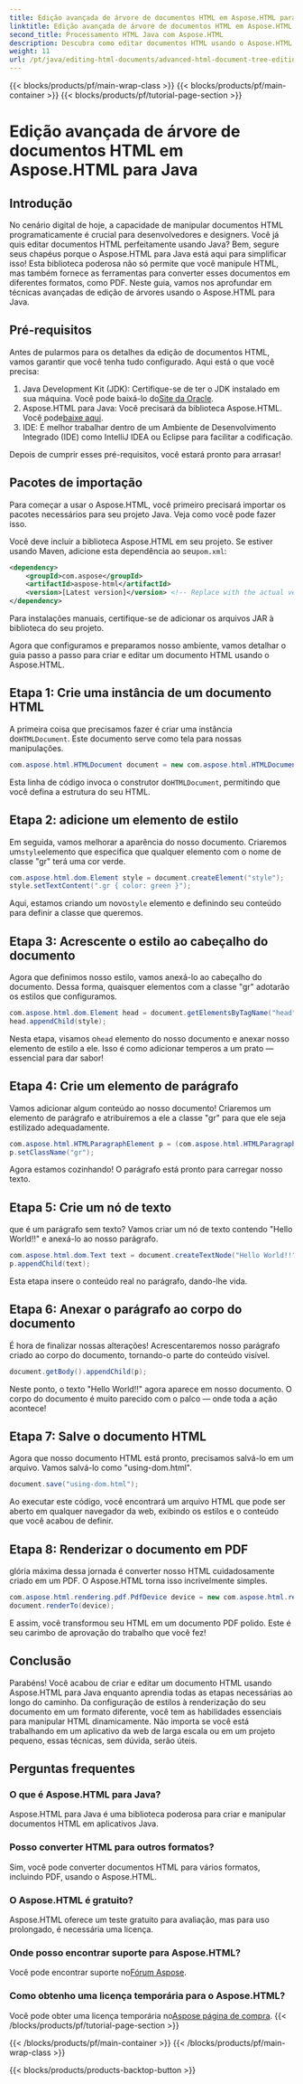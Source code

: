 ```yaml
---
title: Edição avançada de árvore de documentos HTML em Aspose.HTML para Java
linktitle: Edição avançada de árvore de documentos HTML em Aspose.HTML para Java
second_title: Processamento HTML Java com Aspose.HTML
description: Descubra como editar documentos HTML usando o Aspose.HTML para Java com este guia passo a passo, incluindo criação de estilos, parágrafos e conversão para PDF.
weight: 11
url: /pt/java/editing-html-documents/advanced-html-document-tree-editing/
---
```


{{< blocks/products/pf/main-wrap-class >}}
{{< blocks/products/pf/main-container >}}
{{< blocks/products/pf/tutorial-page-section >}}

# Edição avançada de árvore de documentos HTML em Aspose.HTML para Java

## Introdução

No cenário digital de hoje, a capacidade de manipular documentos HTML programaticamente é crucial para desenvolvedores e designers. Você já quis editar documentos HTML perfeitamente usando Java? Bem, segure seus chapéus porque o Aspose.HTML para Java está aqui para simplificar isso! Esta biblioteca poderosa não só permite que você manipule HTML, mas também fornece as ferramentas para converter esses documentos em diferentes formatos, como PDF. Neste guia, vamos nos aprofundar em técnicas avançadas de edição de árvores usando o Aspose.HTML para Java.

## Pré-requisitos

Antes de pularmos para os detalhes da edição de documentos HTML, vamos garantir que você tenha tudo configurado. Aqui está o que você precisa:
1.  Java Development Kit (JDK): Certifique-se de ter o JDK instalado em sua máquina. Você pode baixá-lo do[Site da Oracle](https://www.oracle.com/java/technologies/javase-jdk11-downloads.html).
2.  Aspose.HTML para Java: Você precisará da biblioteca Aspose.HTML. Você pode[baixe aqui](https://releases.aspose.com/html/java/).
3. IDE: É melhor trabalhar dentro de um Ambiente de Desenvolvimento Integrado (IDE) como IntelliJ IDEA ou Eclipse para facilitar a codificação.

Depois de cumprir esses pré-requisitos, você estará pronto para arrasar!

## Pacotes de importação
Para começar a usar o Aspose.HTML, você primeiro precisará importar os pacotes necessários para seu projeto Java. Veja como você pode fazer isso.

 Você deve incluir a biblioteca Aspose.HTML em seu projeto. Se estiver usando Maven, adicione esta dependência ao seu`pom.xml`:

```xml
<dependency>
    <groupId>com.aspose</groupId>
    <artifactId>aspose-html</artifactId>
    <version>[Latest version]</version> <!-- Replace with the actual version -->
</dependency>
```

Para instalações manuais, certifique-se de adicionar os arquivos JAR à biblioteca do seu projeto.

Agora que configuramos e preparamos nosso ambiente, vamos detalhar o guia passo a passo para criar e editar um documento HTML usando o Aspose.HTML.

## Etapa 1: Crie uma instância de um documento HTML

 A primeira coisa que precisamos fazer é criar uma instância do`HTMLDocument`. Este documento serve como tela para nossas manipulações.

```java
com.aspose.html.HTMLDocument document = new com.aspose.html.HTMLDocument();
```

 Esta linha de código invoca o construtor do`HTMLDocument`, permitindo que você defina a estrutura do seu HTML.

## Etapa 2: adicione um elemento de estilo

 Em seguida, vamos melhorar a aparência do nosso documento. Criaremos um`style`elemento que especifica que qualquer elemento com o nome de classe "gr" terá uma cor verde.

```java
com.aspose.html.dom.Element style = document.createElement("style");
style.setTextContent(".gr { color: green }");
```

 Aqui, estamos criando um novo`style` elemento e definindo seu conteúdo para definir a classe que queremos.

## Etapa 3: Acrescente o estilo ao cabeçalho do documento

Agora que definimos nosso estilo, vamos anexá-lo ao cabeçalho do documento. Dessa forma, quaisquer elementos com a classe "gr" adotarão os estilos que configuramos.

```java
com.aspose.html.dom.Element head = document.getElementsByTagName("head").get_Item(0);
head.appendChild(style);
```

 Nesta etapa, visamos o`head` elemento do nosso documento e anexar nosso elemento de estilo a ele. Isso é como adicionar temperos a um prato — essencial para dar sabor!

## Etapa 4: Crie um elemento de parágrafo

Vamos adicionar algum conteúdo ao nosso documento! Criaremos um elemento de parágrafo e atribuiremos a ele a classe "gr" para que ele seja estilizado adequadamente.

```java
com.aspose.html.HTMLParagraphElement p = (com.aspose.html.HTMLParagraphElement) document.createElement("p");
p.setClassName("gr");
```

Agora estamos cozinhando! O parágrafo está pronto para carregar nosso texto.

## Etapa 5: Crie um nó de texto

que é um parágrafo sem texto? Vamos criar um nó de texto contendo "Hello World!!" e anexá-lo ao nosso parágrafo.

```java
com.aspose.html.dom.Text text = document.createTextNode("Hello World!!");
p.appendChild(text);
```

Esta etapa insere o conteúdo real no parágrafo, dando-lhe vida.

## Etapa 6: Anexar o parágrafo ao corpo do documento

É hora de finalizar nossas alterações! Acrescentaremos nosso parágrafo criado ao corpo do documento, tornando-o parte do conteúdo visível.

```java
document.getBody().appendChild(p);
```

Neste ponto, o texto "Hello World!!" agora aparece em nosso documento. O corpo do documento é muito parecido com o palco — onde toda a ação acontece!

## Etapa 7: Salve o documento HTML

Agora que nosso documento HTML está pronto, precisamos salvá-lo em um arquivo. Vamos salvá-lo como "using-dom.html".

```java
document.save("using-dom.html");
```

Ao executar este código, você encontrará um arquivo HTML que pode ser aberto em qualquer navegador da web, exibindo os estilos e o conteúdo que você acabou de definir.

## Etapa 8: Renderizar o documento em PDF

glória máxima dessa jornada é converter nosso HTML cuidadosamente criado em um PDF. O Aspose.HTML torna isso incrivelmente simples.

```java
com.aspose.html.rendering.pdf.PdfDevice device = new com.aspose.html.rendering.pdf.PdfDevice("using-dom.pdf");
document.renderTo(device);
```

E assim, você transformou seu HTML em um documento PDF polido. Este é seu carimbo de aprovação do trabalho que você fez!

## Conclusão
Parabéns! Você acabou de criar e editar um documento HTML usando Aspose.HTML para Java enquanto aprendia todas as etapas necessárias ao longo do caminho. Da configuração de estilos à renderização do seu documento em um formato diferente, você tem as habilidades essenciais para manipular HTML dinamicamente. Não importa se você está trabalhando em um aplicativo da web de larga escala ou em um projeto pequeno, essas técnicas, sem dúvida, serão úteis.


## Perguntas frequentes

### O que é Aspose.HTML para Java?
Aspose.HTML para Java é uma biblioteca poderosa para criar e manipular documentos HTML em aplicativos Java.
### Posso converter HTML para outros formatos?
Sim, você pode converter documentos HTML para vários formatos, incluindo PDF, usando o Aspose.HTML.
### O Aspose.HTML é gratuito?
Aspose.HTML oferece um teste gratuito para avaliação, mas para uso prolongado, é necessária uma licença.
### Onde posso encontrar suporte para Aspose.HTML?
 Você pode encontrar suporte no[Fórum Aspose](https://forum.aspose.com/c/html/29).
### Como obtenho uma licença temporária para o Aspose.HTML?
 Você pode obter uma licença temporária no[Aspose página de compra](https://purchase.aspose.com/temporary-license/).
{{< /blocks/products/pf/tutorial-page-section >}}

{{< /blocks/products/pf/main-container >}}
{{< /blocks/products/pf/main-wrap-class >}}

{{< blocks/products/products-backtop-button >}}
